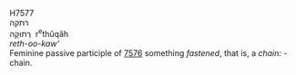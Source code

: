 <body>
  <p>H7577<br>  רתקה  <br> רְתוּקָה  ‎  r<sup>e</sup>thûqâh  <br><i>reth-oo-kaw‘ </i><br>Feminine passive participle of <a href="h7576.htm">7576</a>  something <i>fastened</i>, that is, a <i>chain: - </i>chain.<br></p>
 </body>